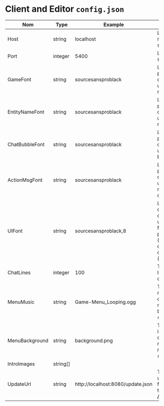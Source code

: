 # Client and Editor `config.json`

| Nom           | Type     | Example                           | Description                                                                                                    |
|----------------|----------|-----------------------------------|----------------------------------------------------------------------------------------------------------------|
| Host           | string   | localhost                         | L'adresse IP ou le nom de hôte du serveur.                                                                     |
| Port           | integer  | 5400                              | Le port du serveur.                                                                                            |
| GameFont       | string   | sourcesansproblack                | Le nom de la police de caractère à utiliser pour les rendus hors UI.                                              |
| EntityNameFont | string   | sourcesansproblack                | Le nom de la police de caractère à utiliser pour les noms d'entitées.                                             |
| ChatBubbleFont | string   | sourcesansproblack                | Le nom de la police de caractère à utiliser pour les bulles de textes.                                            |
| ActionMsgFont  | string   | sourcesansproblack                | Le nom de la police de caractère à utiliser pour les messages d'action.                                           |
| UIFont         | string   | sourcesansproblack,8              | Le nom et taille de la police de caractère à utiliser pour les fenêtres non personnalisées (debogue/admin) comma-delimited (`nom,taille`). |
| ChatLines      | integer  | 100                               | The number of lines to save for chat scroll-back.                                                              |
| MenuMusic      | string   | Game-Menu_Looping.ogg             | The name of the music file to play on the main menu (file must be in `resources/music`).                       |
| MenuBackground | string   | background.png                    | The name of the image file to display on the main menu (file must be in `resources/gui`).                      |
| IntroImages    | string[] |                                   |                                                                                                                |
| UpdateUrl      | string   | http://localhost:8080/update.json | The URL to the update manifest file generated by the editor (see [Auto Updater](./deploy/autoupdater.html)).    |

